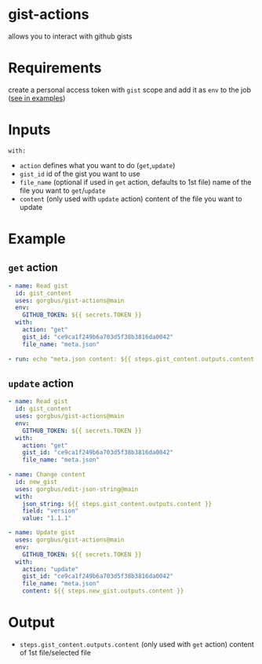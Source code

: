 # gist-actions
allows you to interact with github gists

# Requirements
create a personal access token with `gist` scope and add it as `env` to the job ([see in examples](#get-action))

# Inputs
`with:`
- `action` defines what you want to do (`get`,`update`)
- `gist_id` id of the gist you want to use
- `file_name` (optional if used in `get` action, defaults to 1st file) name of the file you want to `get`/`update`
- `content` (only used with `update` action) content of the file you want to update

# Example

## `get` action
```yaml
- name: Read gist
  id: gist_content
  uses: gorgbus/gist-actions@main
  env:
    GITHUB_TOKEN: ${{ secrets.TOKEN }}
  with:
    action: "get"
    gist_id: "ce9ca1f249b6a703d5f38b3816da0042"
    file_name: "meta.json"
    
- run: echo "meta.json content: ${{ steps.gist_content.outputs.content }}"
```

## `update` action
```yaml
- name: Read gist
  id: gist_content
  uses: gorgbus/gist-actions@main
  env:
    GITHUB_TOKEN: ${{ secrets.TOKEN }}
  with:
    action: "get"
    gist_id: "ce9ca1f249b6a703d5f38b3816da0042"
    file_name: "meta.json"
    
- name: Change content
  id: new_gist
  uses: gorgbus/edit-json-string@main
  with:
    json_string: ${{ steps.gist_content.outputs.content }}
    field: "version"
    value: "1.1.1"

- name: Update gist
  uses: gorgbus/gist-actions@main
  env:
    GITHUB_TOKEN: ${{ secrets.TOKEN }}
  with:
    action: "update"
    gist_id: "ce9ca1f249b6a703d5f38b3816da0042"
    file_name: "meta.json"
    content: ${{ steps.new_gist.outputs.content }}
```

# Output
- `steps.gist_content.outputs.content` (only used with `get` action) content of 1st file/selected file
